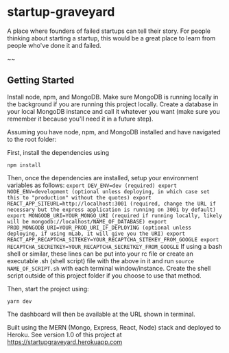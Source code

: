 # startup-graveyard
A place where founders of failed startups can tell their story. For people thinking about starting a startup, this would be a great place to learn from people who've done it and failed.

~~
## Getting Started

Install node, npm, and MongoDB. Make sure MongoDB is running locally in the background if you are running this project locally. Create a database in your local MongoDB instance and call it whatever you want (make sure you remember it because you'll need it in a future step).

Assuming you have node, npm, and MongoDB installed and have navigated to the root folder:

First, install the dependencies using

`npm install`

Then, once the dependencies are installed, setup your environment variables as follows:
`
export DEV_ENV=dev (required)
export NODE_ENV=development (optional unless deploying, in which case set this to "production" without the quotes)
export REACT_APP_SITEURL=http://localhost:3001 (required, change the URL if necessary but the express application is running on 3001 by default)
export MONGODB_URI=YOUR_MONGO_URI (required if running locally, likely will be mongodb://localhost/NAME_OF_DATABASE)
export PROD_MONGODB_URI=YOUR_PROD_URI_IF_DEPLOYING (optional unless deploying, if using mLab, it will give you the URI)
export REACT_APP_RECAPTCHA_SITEKEY=YOUR_RECAPTCHA_SITEKEY_FROM_GOOGLE
export RECAPTCHA_SECRETKEY=YOUR_RECAPTCHA_SECRETKEY_FROM_GOOGLE
`
If using a bash shell or similar, these lines can be put into your rc file or create an executable .sh (shell script) file with the above in it and run `source NAME_OF_SCRIPT.sh` with each terminal window/instance. Create the shell script outside of this project folder if you choose to use that method.

Then, start the project using:

`yarn dev`

The dashboard will then be available at the URL shown in terminal.

Built using the MERN (Mongo, Express, React, Node) stack and deployed to Heroku. See version 1.0 of this project at https://startupgraveyard.herokuapp.com

